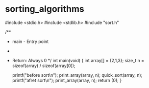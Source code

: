 # sorting_algorithms
#include <stdio.h>
#include <stdlib.h>
#include "sort.h"

/**
 * main - Entry point
 *
 * Return: Always 0
 */
int main(void)
{
    int array[] = {2,1,3};
    size_t n = sizeof(array) / sizeof(array[0]);
  
    printf("before sort\n");
    print_array(array, n);
    quick_sort(array, n);
    printf("afret sort\n");
    print_array(array, n);
    return (0);
}
